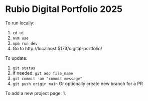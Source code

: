 # Rubio Digital Portfolio 2025

To run locally:
1. `cd ui`
2. `nvm use`
3. `npm run dev`
4. Go to http://localhost:5173/digital-portfolio/

To update:
1. `git status`
2. if needed: `git add file_name`
3. `git commit -am "commit message"`
4. `git push origin main` Or optionally create new branch for a PR

To add a new project page:
1. 